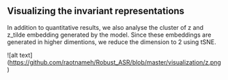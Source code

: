 ## Visualizing the invariant representations

In addition to quantitative results, we also analyse the cluster of z and z_tilde embedding generated by the model. Since these embeddings are generated in higher 
dimentions, we reduce the dimension to 2 using tSNE.

![alt text] (https://github.com/raotnameh/Robust_ASR/blob/master/visualization/z.png)
